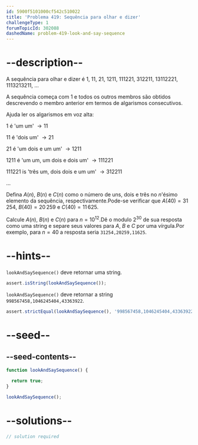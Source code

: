 ```yaml
---
id: 5900f5101000cf542c510022
title: 'Problema 419: Sequência para olhar e dizer'
challengeType: 1
forumTopicId: 302088
dashedName: problem-419-look-and-say-sequence
---
```


# --description--

A sequência para olhar e dizer é 1, 11, 21, 1211, 111221, 312211, 13112221, 1113213211, ...

A sequência começa com 1 e todos os outros membros são obtidos descrevendo o membro anterior em termos de algarismos consecutivos.

Ajuda ler os algarismos em voz alta:

1 é 'um um' $→ 11$

11 é 'dois um' $→ 21$

21 é 'um dois e um um' $→ 1211$

1211 é 'um um, um dois e dois um' $→ 111221$

111221 is 'três um, dois dois e um um' $→ 312211$

...

Defina $A(n)$, $B(n)$ e $C(n)$ como o número de uns, dois e três no $n$'ésimo elemento da sequência, respectivamente.Pode-se verificar que $A(40) = 31\,254$, $B(40) = 20\,259$ e $C(40) = 11\,625$.

Calcule $A(n)$, $B(n)$ e $C(n)$ para $n = {10}^{12}$.Dê o modulo $2^{30}$ de sua resposta como uma string e separe seus valores para $A$, $B$ e $C$ por uma vírgula.Por exemplo, para $n = 40$ a resposta seria `31254,20259,11625`.

# --hints--

`lookAndSaySequence()` deve retornar uma string.

```js
assert.isString(lookAndSaySequence());
```


`lookAndSaySequence()` deve retornar a string `998567458,1046245404,43363922`.

```js
assert.strictEqual(lookAndSaySequence(), '998567458,1046245404,43363922');
```

# --seed--

## --seed-contents--

```js
function lookAndSaySequence() {

  return true;
}

lookAndSaySequence();
```

# --solutions--

```js
// solution required
```
